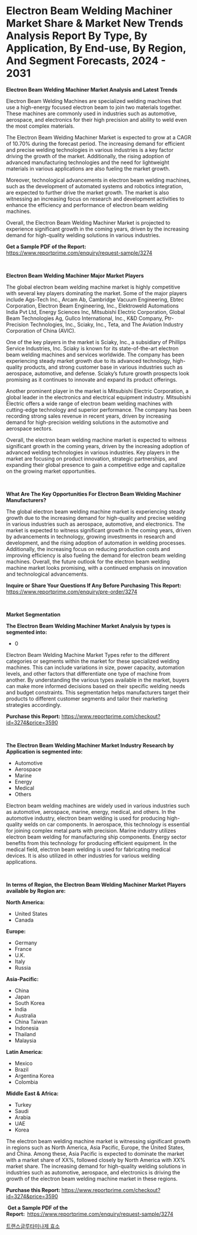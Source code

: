 <p><h1>Electron Beam Welding Machiner Market Share & Market New Trends Analysis Report By Type, By Application, By End-use, By Region, And Segment Forecasts, 2024 - 2031</h1></p><p><strong>Electron Beam Welding Machiner Market Analysis and Latest Trends</strong></p>
<p><p>Electron Beam Welding Machines are specialized welding machines that use a high-energy focused electron beam to join two materials together. These machines are commonly used in industries such as automotive, aerospace, and electronics for their high precision and ability to weld even the most complex materials.</p><p>The Electron Beam Welding Machiner Market is expected to grow at a CAGR of 10.70% during the forecast period. The increasing demand for efficient and precise welding technologies in various industries is a key factor driving the growth of the market. Additionally, the rising adoption of advanced manufacturing technologies and the need for lightweight materials in various applications are also fueling the market growth.</p><p>Moreover, technological advancements in electron beam welding machines, such as the development of automated systems and robotics integration, are expected to further drive the market growth. The market is also witnessing an increasing focus on research and development activities to enhance the efficiency and performance of electron beam welding machines.</p><p>Overall, the Electron Beam Welding Machiner Market is projected to experience significant growth in the coming years, driven by the increasing demand for high-quality welding solutions in various industries.</p></p>
<p><strong>Get a Sample PDF of the Report:&nbsp;</strong> <a href="https://www.reportprime.com/enquiry/request-sample/3274">https://www.reportprime.com/enquiry/request-sample/3274</a></p>
<p>&nbsp;</p>
<p><strong>Electron Beam Welding Machiner Major Market Players</strong></p>
<p><p>The global electron beam welding machine market is highly competitive with several key players dominating the market. Some of the major players include Ags-Tech Inc., Arcam Ab, Cambridge Vacuum Engineering, Ebtec Corporation, Electron Beam Engineering, Inc., Elektroweld Automations India Pvt Ltd, Energy Sciences Inc, Mitsubishi Electric Corporation, Global Beam Technologies Ag, Gullco International, Inc., K&D Company, Ptr-Precision Technologies, Inc., Sciaky, Inc., Teta, and The Aviation Industry Corporation of China (AVIC).</p><p>One of the key players in the market is Sciaky, Inc., a subsidiary of Phillips Service Industries, Inc. Sciaky is known for its state-of-the-art electron beam welding machines and services worldwide. The company has been experiencing steady market growth due to its advanced technology, high-quality products, and strong customer base in various industries such as aerospace, automotive, and defense. Sciaky’s future growth prospects look promising as it continues to innovate and expand its product offerings.</p><p>Another prominent player in the market is Mitsubishi Electric Corporation, a global leader in the electronics and electrical equipment industry. Mitsubishi Electric offers a wide range of electron beam welding machines with cutting-edge technology and superior performance. The company has been recording strong sales revenue in recent years, driven by increasing demand for high-precision welding solutions in the automotive and aerospace sectors.</p><p>Overall, the electron beam welding machine market is expected to witness significant growth in the coming years, driven by the increasing adoption of advanced welding technologies in various industries. Key players in the market are focusing on product innovation, strategic partnerships, and expanding their global presence to gain a competitive edge and capitalize on the growing market opportunities.</p></p>
<p>&nbsp;</p>
<p><strong>What Are The Key Opportunities For Electron Beam Welding Machiner Manufacturers?</strong></p>
<p><p>The global electron beam welding machine market is experiencing steady growth due to the increasing demand for high-quality and precise welding in various industries such as aerospace, automotive, and electronics. The market is expected to witness significant growth in the coming years, driven by advancements in technology, growing investments in research and development, and the rising adoption of automation in welding processes. Additionally, the increasing focus on reducing production costs and improving efficiency is also fueling the demand for electron beam welding machines. Overall, the future outlook for the electron beam welding machine market looks promising, with a continued emphasis on innovation and technological advancements.</p></p>
<p><strong>Inquire or Share Your Questions If Any Before Purchasing This Report:</strong> <a href="https://www.reportprime.com/enquiry/pre-order/3274">https://www.reportprime.com/enquiry/pre-order/3274</a></p>
<p>&nbsp;</p>
<p><strong>Market Segmentation</strong></p>
<p><strong>The Electron Beam Welding Machiner Market Analysis by types is segmented into:</strong></p>
<p><ul><li>0</li></ul></p>
<p><p>Electron Beam Welding Machine Market Types refer to the different categories or segments within the market for these specialized welding machines. This can include variations in size, power capacity, automation levels, and other factors that differentiate one type of machine from another. By understanding the various types available in the market, buyers can make more informed decisions based on their specific welding needs and budget constraints. This segmentation helps manufacturers target their products to different customer segments and tailor their marketing strategies accordingly.</p></p>
<p><strong>Purchase this Report:&nbsp;</strong><a href="https://www.reportprime.com/checkout?id=3274&price=3590">https://www.reportprime.com/checkout?id=3274&price=3590</a></p>
<p>&nbsp;</p>
<p><strong>The Electron Beam Welding Machiner Market Industry Research by Application is segmented into:</strong></p>
<p><ul><li>Automotive</li><li>Aerospace</li><li>Marine</li><li>Energy</li><li>Medical</li><li>Others</li></ul></p>
<p><p>Electron beam welding machines are widely used in various industries such as automotive, aerospace, marine, energy, medical, and others. In the automotive industry, electron beam welding is used for producing high-quality welds on car components. In aerospace, this technology is essential for joining complex metal parts with precision. Marine industry utilizes electron beam welding for manufacturing ship components. Energy sector benefits from this technology for producing efficient equipment. In the medical field, electron beam welding is used for fabricating medical devices. It is also utilized in other industries for various welding applications.</p></p>
<p>&nbsp;</p>
<p><strong>In terms of Region, the Electron Beam Welding Machiner Market Players available by Region are:</strong></p>
<p>
    <p> <strong> North America: </strong>
        <ul>
            <li>United States</li>
            <li>Canada</li>
        </ul>
        </p> 
    <p> <strong> Europe: </strong>
        <ul>
            <li>Germany</li>
            <li>France</li>
            <li>U.K.</li>
            <li>Italy</li>
            <li>Russia</li>
        </ul>
        </p> 
    <p> <strong> Asia-Pacific: </strong>
        <ul>
            <li>China</li>
            <li>Japan</li>
            <li>South Korea</li>
            <li>India</li>
            <li>Australia</li>
            <li>China Taiwan</li>
            <li>Indonesia</li>
            <li>Thailand</li>
            <li>Malaysia</li>
        </ul>
        </p> 
    <p> <strong> Latin America: </strong>
        <ul>
            <li>Mexico</li>
            <li>Brazil</li>
            <li>Argentina Korea</li>
            <li>Colombia</li>
        </ul>
        </p> 
    <p> <strong> Middle East & Africa: </strong>
        <ul>
            <li>Turkey</li>
            <li>Saudi</li>
            <li>Arabia</li>
            <li>UAE</li>
            <li>Korea</li>
        </ul>
    </p>
    </p>
<p><p>The electron beam welding machine market is witnessing significant growth in regions such as North America, Asia Pacific, Europe, the United States, and China. Among these, Asia Pacific is expected to dominate the market with a market share of XX%, followed closely by North America with XX% market share. The increasing demand for high-quality welding solutions in industries such as automotive, aerospace, and electronics is driving the growth of the electron beam welding machine market in these regions.</p></p>
<p><strong>Purchase this Report: </strong><a href="https://www.reportprime.com/checkout?id=3274&price=3590">https://www.reportprime.com/checkout?id=3274&price=3590</a></p>
<p>&nbsp;<strong>Get a Sample PDF of the Report:&nbsp;&nbsp;</strong><a href="https://www.reportprime.com/enquiry/request-sample/3274">https://www.reportprime.com/enquiry/request-sample/3274</a></p>
<p><strong></strong></p>
<p><p><a href="https://github.com/lzrvbyqzftro57/Market-Research-Report-List-1/blob/main/417284212451.md">트랜스글루타미나제 효소</a></p></p>
